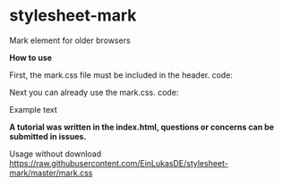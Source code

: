 # stylesheet-mark
Mark element for older browsers

**How to use**

First, the mark.css file must be included in the header.
  code: <link href="mark.css" rel="stylesheet">
  
Next you can already use the mark.css.
  code: <p class="mark">Example text</p>
   
**A tutorial was written in the index.html, questions or concerns can be submitted in issues.**
   
Usage without download
  https://raw.githubusercontent.com/EinLukasDE/stylesheet-mark/master/mark.css
